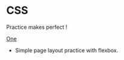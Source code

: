 # CSS

Practice makes perfect !

[One](one/index.html)

* Simple page layout practice with flexbox.
  